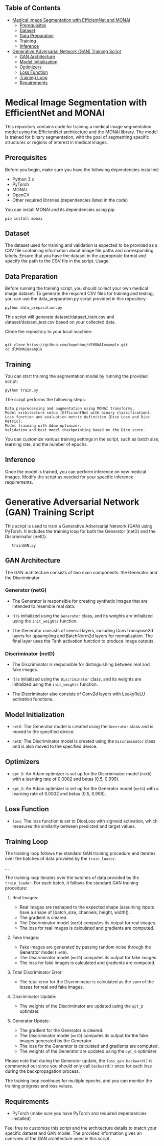 
## Table of Contents

- [Medical Image Segmentation with EfficientNet and MONAI](#medical-image-segmentation-with-efficientnet-and-monai)
  - [Prerequisites](#prerequisites)
  - [Dataset](#dataset)
  - [Data Preparation](#data-preparation)
  - [Training](#training)
  - [Inference](#inference)
- [Generative Adversarial Network (GAN) Training Script](#generative-adversarial-network-gan-training-script)
  - [GAN Architecture](#gan-architecture)
  - [Model Initialization](#model-initialization)
  - [Optimizers](#optimizers)
  - [Loss Function](#loss-function)
  - [Training Loop](#training-loop)
  - [Requirements](#requirements)


# Medical Image Segmentation with EfficientNet and MONAI

This repository contains code for training a medical image segmentation model using the EfficientNet architecture and the MONAI library. The model is trained for binary segmentation, with the goal of segmenting specific structures or regions of interest in medical images.

## Prerequisites

Before you begin, make sure you have the following dependencies installed:

- Python 3.x
- PyTorch
- MONAI
- OpenCV
- Other required libraries (dependencies listed in the code)

You can install MONAI and its dependencies using pip:

```
pip install monai

```

## Dataset

The dataset used for training and validation is expected to be provided as a CSV file containing information about image file paths and corresponding labels. Ensure that you have the dataset in the appropriate format and specify the path to the CSV file in the script.
Usage

## Data Preparation

Before running the training script, you should collect your own medical image dataset. To generate the required CSV files for training and testing, you can use the data_preparation.py script provided in this repository:

```
python data_preparation.py

```

This script will generate dataset/dataset_train.csv and dataset/dataset_test.csv based on your collected data.

Clone the repository to your local machine:

```

git clone https://github.com/huynhhoc/dlMONAIexample.git
cd dlMONAIexample

```
## Training

You can start training the segmentation model by running the provided script:

```
python train.py

```

The script performs the following steps:

    Data preprocessing and augmentation using MONAI transforms.
    Model architecture setup (EfficientNet with binary classification).
    Loss function and evaluation metric definition (Dice Loss and Dice Metric).
    Model training with Adam optimizer.
    Validation and best model checkpointing based on the Dice score.

You can customize various training settings in the script, such as batch size, learning rate, and the number of epochs.

## Inference

Once the model is trained, you can perform inference on new medical images. Modify the script as needed for your specific inference requirements.

# Generative Adversarial Network (GAN) Training Script
This script is used to train a Generative Adversarial Network (GAN) using PyTorch. It includes the training loop for both the Generator (netG) and the Discriminator (netD).

```
   trainGAN.py

```

## GAN Architecture

The GAN architecture consists of two main components: the Generator and the Discriminator.

### Generator (netG)

- The Generator is responsible for creating synthetic images that are intended to resemble real data.

- It is initialized using the `Generator` class, and its weights are initialized using the `init_weights` function.

- The Generator consists of several layers, including ConvTranspose2d layers for upsampling and BatchNorm2d layers for normalization. The final layer uses the Tanh activation function to produce image outputs.

### Discriminator (netD)

- The Discriminator is responsible for distinguishing between real and fake images.

- It is initialized using the `Discriminator` class, and its weights are initialized using the `init_weights` function.

- The Discriminator also consists of Conv2d layers with LeakyReLU activation functions.

## Model Initialization

- `netG`: The Generator model is created using the `Generator` class and is moved to the specified device.

- `netD`: The Discriminator model is created using the `Discriminator` class and is also moved to the specified device.

## Optimizers

- `opt_D`: An Adam optimizer is set up for the Discriminator model (`netD`) with a learning rate of 0.0002 and betas (0.5, 0.999).

- `opt_G`: An Adam optimizer is set up for the Generator model (`netG`) with a learning rate of 0.0002 and betas (0.5, 0.999).

## Loss Function

- `loss`: The loss function is set to DiceLoss with sigmoid activation, which measures the similarity between predicted and target values.

## Training Loop

The training loop follows the standard GAN training procedure and iterates over the batches of data provided by the `train_loader`.

...

The training loop iterates over the batches of data provided by the `train_loader`. For each batch, it follows the standard GAN training procedure:

1. Real Images:
   - Real images are reshaped to the expected shape (assuming inputs have a shape of [batch_size, channels, height, width]).
   - The gradient is cleared.
   - The Discriminator model (`netD`) computes its output for real images.
   - The loss for real images is calculated and gradients are computed.
   
2. Fake Images:
   - Fake images are generated by passing random noise through the Generator model (`netG`).
   - The Discriminator model (`netD`) computes its output for fake images.
   - The loss for fake images is calculated and gradients are computed.
   
3. Total Discriminator Error:
   - The total error for the Discriminator is calculated as the sum of the losses for real and fake images.

4. Discriminator Update:
   - The weights of the Discriminator are updated using the `opt_D` optimizer.

5. Generator Update:
   - The gradient for the Generator is cleared.
   - The Discriminator model (`netD`) computes its output for the fake images generated by the Generator.
   - The loss for the Generator is calculated and gradients are computed.
   - The weights of the Generator are updated using the `opt_G` optimizer.

Please note that during the Generator update, the `loss_gen.backward()` is commented out since you should only call `backward()` once for each loss during the backpropagation process.

The training loop continues for multiple epochs, and you can monitor the training progress and loss values.

## Requirements

- PyTorch (make sure you have PyTorch and required dependencies installed)

Feel free to customize this script and the architecture details to match your specific dataset and GAN model. The provided information gives an overview of the GAN architecture used in this script.
